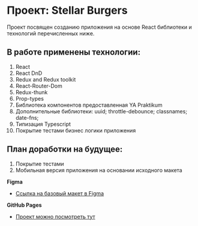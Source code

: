# Проект: Stellar Burgers

Проект посвящен созданию приложения на основе React библиотеки
и технологий перечисленных ниже.

## В работе применены технологии:

1. React
2. React DnD
3. Redux and Redux toolkit
4. React-Router-Dom
5. Redux-thunk
6. Prop-types
7. Библиотека компонентов предоставленная YA Praktikum
8. Дополнительные библиотеки:
   uuid;
   throttle-debounce;
   classnames;
   date-fns;
9. Типизация Typescript
10. Покрытие тестами бизнес логики приложения

## План доработки на будущее:
1. Покрытие тестами
2. Мобильная версия приложения на основании исходного макета

**Figma**

- [Ссылка на базовый макет в Figma](https://www.figma.com/file/tLatiSwpQmOsE3nSReMmqN/React_Bootcamp_Проектные-задачи_external_link?node-id=0%3A1)

**GitHub Pages**

- [Проект можно посмотреть тут](https://AlexndrKorol.github.io/stellar-burger-react)
